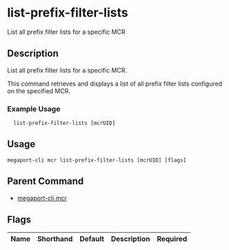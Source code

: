 # list-prefix-filter-lists

List all prefix filter lists for a specific MCR

## Description

List all prefix filter lists for a specific MCR.

This command retrieves and displays a list of all prefix filter lists configured on the specified MCR.

### Example Usage

```
  list-prefix-filter-lists [mcrUID]
```


## Usage

```
megaport-cli mcr list-prefix-filter-lists [mcrUID] [flags]
```



## Parent Command

* [megaport-cli mcr](megaport-cli_mcr.md)




## Flags

| Name | Shorthand | Default | Description | Required |
|------|-----------|---------|-------------|----------|



